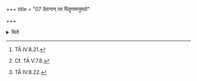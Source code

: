 +++
title = "07 देवानान् त्वा पितॄणामनुमतो"

+++

<details><summary>थिते</summary>

7. With devānām tvā pitrr̥̄nāṁ...[^1] having taken[^2] and having stood up with tejo'si tejo'nuprehi[^3] (the Adhvaryu) carries it to the Āhavanīya-fire.  

[^1]: TĀ IV.8.21.  

[^2]: Cf. TĀ V.7.8.  

[^3]: TĀ IV.8.22. 
</details>
